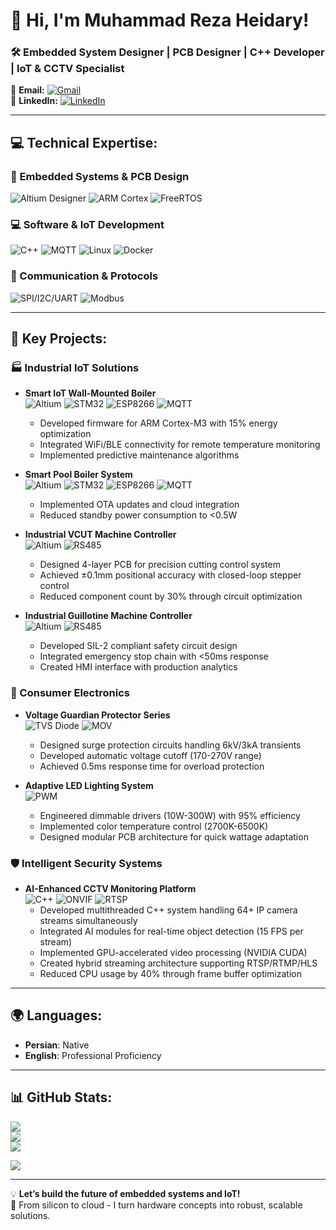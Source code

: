 # 👋 Hi, I'm Muhammad Reza Heidary!  
### 🛠️ Embedded System Designer | PCB Designer | C++ Developer | IoT & CCTV Specialist  

📧 **Email:** [![Gmail](https://img.shields.io/badge/Gmail-D14836?logo=gmail&logoColor=white)](mailto:muhammadreza.heidary@gmail.com)  
🔗 **LinkedIn:** [![LinkedIn](https://img.shields.io/badge/LinkedIn-%230077B5.svg?logo=linkedin&logoColor=white)](https://www.linkedin.com/in/muhammad-reza-heidary/)  

---

## 💻 Technical Expertise:

### 🔧 Embedded Systems & PCB Design
![Altium Designer](https://img.shields.io/badge/Altium_Designer-AC1F3D?style=for-the-badge&logo=altium-designer&logoColor=white)
![ARM Cortex](https://img.shields.io/badge/ARM_Cortex-M-%23007396.svg?style=for-the-badge&logo=arm&logoColor=white)
![FreeRTOS](https://img.shields.io/badge/FreeRTOS-0C0C0C?style=for-the-badge&logo=freertos&logoColor=white)

### 💻 Software & IoT Development
![C++](https://img.shields.io/badge/c++-%2300599C.svg?style=for-the-badge&logo=c%2B%2B&logoColor=white)
![MQTT](https://img.shields.io/badge/MQTT-660066?style=for-the-badge&logo=mosquitto&logoColor=white)
![Linux](https://img.shields.io/badge/Linux-FCC624?style=for-the-badge&logo=linux&logoColor=black)
![Docker](https://img.shields.io/badge/Docker-2496ED?style=for-the-badge&logo=docker&logoColor=white)

### 📡 Communication & Protocols
![SPI/I2C/UART](https://img.shields.io/badge/SPI_I2C_UART-007ACC?style=for-the-badge&logo=wire&logoColor=white)
![Modbus](https://img.shields.io/badge/Modbus-000000?style=for-the-badge&logo=modbus&logoColor=white)

---

## 🚀 Key Projects:
### 🏭 Industrial IoT Solutions
- **Smart IoT Wall-Mounted Boiler**  
  ![Altium](https://img.shields.io/badge/Altium-AC1F3D?logo=altium-designer)
  ![STM32](https://img.shields.io/badge/STM32-03234B?logo=stmicroelectronics&logoColor=white)
  ![ESP8266](https://img.shields.io/badge/ESP32-E7352C?logo=espressif) ![MQTT](https://img.shields.io/badge/MQTT-660066?logo=mosquitto)  
  - Developed firmware for ARM Cortex-M3 with 15% energy optimization  
  - Integrated WiFi/BLE connectivity for remote temperature monitoring  
  - Implemented predictive maintenance algorithms

- **Smart Pool Boiler System**  
  ![Altium](https://img.shields.io/badge/Altium-AC1F3D?logo=altium-designer)
  ![STM32](https://img.shields.io/badge/STM32-03234B?logo=stmicroelectronics&logoColor=white) 
  ![ESP8266](https://img.shields.io/badge/ESP32-E7352C?logo=espressif) ![MQTT](https://img.shields.io/badge/MQTT-660066?logo=mosquitto) 
  - Implemented OTA updates and cloud integration  
  - Reduced standby power consumption to <0.5W

- **Industrial VCUT Machine Controller**  
  ![Altium](https://img.shields.io/badge/Altium-AC1F3D?logo=altium-designer)
  ![RS485](https://img.shields.io/badge/RS485-009999)
  - Designed 4-layer PCB for precision cutting control system  
  - Achieved ±0.1mm positional accuracy with closed-loop stepper control  
  - Reduced component count by 30% through circuit optimization

- **Industrial Guillotine Machine Controller**  
  ![Altium](https://img.shields.io/badge/Altium-AC1F3D?logo=altium-designer)
  ![RS485](https://img.shields.io/badge/RS485-009999) 
  - Developed SIL-2 compliant safety circuit design  
  - Integrated emergency stop chain with <50ms response  
  - Created HMI interface with production analytics

### 🔌 Consumer Electronics
- **Voltage Guardian Protector Series**  
  ![TVS Diode](https://img.shields.io/badge/TVS_Diode-003366) ![MOV](https://img.shields.io/badge/MOV-666666)  
  - Designed surge protection circuits handling 6kV/3kA transients  
  - Developed automatic voltage cutoff (170-270V range)  
  - Achieved 0.5ms response time for overload protection

- **Adaptive LED Lighting System**  
  ![PWM](https://img.shields.io/badge/PWM-FF6600)
  - Engineered dimmable drivers (10W-300W) with 95% efficiency 
  - Implemented color temperature control (2700K-6500K)  
  - Designed modular PCB architecture for quick wattage adaptation

### 🛡️ Intelligent Security Systems
- **AI-Enhanced CCTV Monitoring Platform**  
  ![C++](https://img.shields.io/badge/C++-00599C?logo=c%2B%2B) ![ONVIF](https://img.shields.io/badge/ONVIF-000000) ![RTSP](https://img.shields.io/badge/RTSP-444444) 
  - Developed multithreaded C++ system handling 64+ IP camera streams simultaneously  
  - Integrated AI modules for real-time object detection (15 FPS per stream)  
  - Implemented GPU-accelerated video processing (NVIDIA CUDA)  
  - Created hybrid streaming architecture supporting RTSP/RTMP/HLS  
  - Reduced CPU usage by 40% through frame buffer optimization
---

## 🌍 Languages:
- **Persian**: Native  
- **English**: Professional Proficiency 

---

## 📊 GitHub Stats:
![](https://github-readme-stats.vercel.app/api?username=reza98&theme=dark&hide_border=false&include_all_commits=false&count_private=false)  
![](https://github-readme-streak-stats.herokuapp.com/?user=reza98&theme=dark&hide_border=false)  
![](https://github-readme-stats.vercel.app/api/top-langs/?username=reza98&theme=dark&hide_border=false&include_all_commits=false&count_private=false&layout=compact)  

[![](https://visitcount.itsvg.in/api?id=reza98&icon=0&color=0)](https://visitcount.itsvg.in)  

---
💡 **Let’s build the future of embedded systems and IoT!**  
🔌 From silicon to cloud - I turn hardware concepts into robust, scalable solutions.

